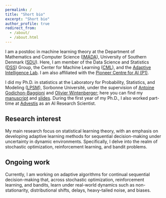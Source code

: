 ```yaml
---
permalink: /
title: "Short bio"
excerpt: "Short bio"
author_profile: true
redirect_from: 
  - /about/
  - /about.html
---
```


I am a postdoc in machine learning theory at the Department of Mathematics and Computer Science ([IMADA](https://www.sdu.dk/en/om_sdu/institutter_centre/imada_matematik_og_datalogi)), University of Southern Denmark ([SDU](https://www.sdu.dk/en)). Here, I am member of the Data Science and Statistics ([DSS](https://dss.sdu.dk)) Group, the Center for Machine Learning ([CML](https://www.sdu.dk/en/forskning/machine-learning)), and the [Adaptive Intelligence Lab](https://adinlab.github.io). I am also affiliated with the [Pioneer Centre for AI (P1)](https://www.aicentre.dk).

I did my Ph.D. in statistics at the Laboratory for Probability, Statistics, and Modeling ([LPSM](https://www.lpsm.paris)), Sorbonne Université, under the supervision of [Antoine Godichon-Baggioni](http://godichon.perso.math.cnrs.fr) and [Olivier Wintenberger](http://wintenberger.fr); here you can find my [manuscript](/files/thesis_werge.pdf) and [slides](/files/thesis_slides_werge.pdf). During the first year of my Ph.D., I also worked part-time at [Advestis](https://www.advestis.com) as an AI Research Scientist.

## Research interest
My main research focus on statistical learning theory, with an emphasis on developing adaptive learning methods for sequential decision-making under uncertainty in dynamic environments. Specifically, I delve into the realm of stochastic optimization, reinforcement learning, and bandit problems.

## Ongoing work
Currently, I am working on adaptive algorithms for continual sequential decision-making that, across stochastic optimization, reinforcement learning, and bandits, learn under real-world dynamics such as non-stationarity, distributional shifts, delays, heavy-tailed noise, and biases.

